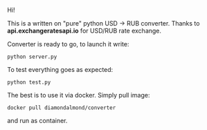 Hi!

This is a written on "pure" python USD -> RUB converter.
Thanks to **api.exchangeratesapi.io** for USD/RUB rate exchange.

Converter is ready to go, to launch it write:

`python server.py`

To test everything goes as expected:

`python test.py`

The best is to use it via docker. Simply pull image:

`docker pull diamondalmond/converter`

and run as container.